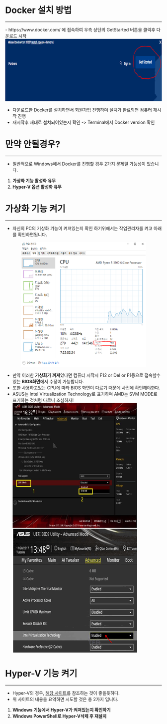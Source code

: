 # Docker 설치 방법

<hr/>
- https://www.docker.com/ 에 접속하여 우측 상단의 GetStarted 버튼을 클릭후 다운로드 시작

<center><img src="1_get Strarted.PNG" width="1000" height="200"></center>

- 다운로드한 Docker를 설치하면서 회원가입 진행하며 설치가 완료되면 컴퓨터 재시작 진행
- 재시작후 재대로 설치되어있는지 확인 -> Terminal에서 Docker version 확인

# 만약 안될경우?

<hr/>

- 일반적으로 Windows에서 Docker를 진행할 경우 2가지 문제일 가능성이 있습니다.
1. **가상화 기능 활성화 유무**
2. **Hyper-V 옵션 활성화 유무**


# 가상화 기능 켜기

<hr/>

- 자신의 PC의 기상화 기능이 켜져있는지 확인 하기위해서는 작업관리자를 켜고 아래를 확인하면됩니다.
<center><img src="2_가상화 확인.PNG" width="400" height="400"></center>

- 만약 이러한 **가상화가 꺼져**있다면 컴퓨터 시작시  F12 or Del or F1등으로 접속할수있는 **BIOS화면**에서 수정이 가능합니다.
- 또한 사용하고있는 CPU에 따라 BIOS 화면이 다르기 때문에 사전에 확인해야한다.
- ASUS는 Intel Virtualization Technology로 표기하며 AMD는 SVM MODE로 표기하는 것처럼 다르니 조심하자!
<left><img src="AMD BIOS SVM.PNG" width="400" height="400"></left>        <rignt><img src="ASUS BIOS SVM.PNG" width="400" height="400"></right>



# Hyper-V 기능 켜기

<hr/>

- Hyper-V의 경우, [해당 사이트](https://windowsreport.com/hyper-v-and-containers-not-enabled/)를 참조하는 것이 좋을듯하다.
- 위 사이트의 내용을 요약하면 시도할 것은 총 2가지 입니다.
1. **Windows 기능에서 Hyper-V가 켜져있는지 확인하기**
2. **Windows PowerShell로 Hyper-V삭제 후 재설치**


